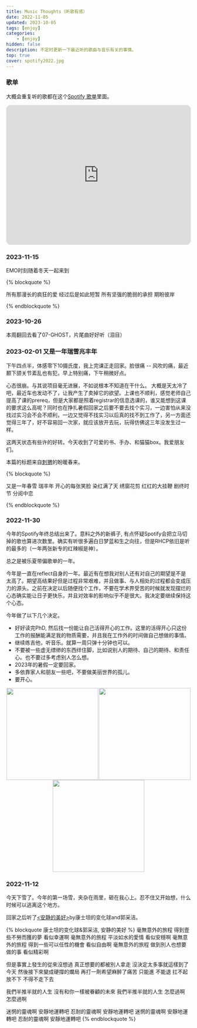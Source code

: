```yaml
---
title: Music Thoughts（听歌有感）
date: 2022-11-05 
updated: 2023-10-05 
tags: [enjoy]
categories: 
    - [enjoy]
hidden: false
description: 不定时更新一下最近听的歌曲与音乐有关的事情。
top: true
cover: spotify2022.jpg
---
```


### 歌单

大概会重复听的歌都在这个[Spotify 歌单](https://open.spotify.com/playlist/3P07vHgIgWP9HoH1g3Q5xT?si=e543d4ff403e4152)里面。

<iframe style="border-radius:12px" src="https://open.spotify.com/embed/playlist/4HO9jbN3WmEhXKF8GrjPIV?utm_source=generator" width="100%" height="380" frameBorder="0" allowfullscreen="" allow="autoplay; clipboard-write; encrypted-media; fullscreen; picture-in-picture" loading="lazy"></iframe>

### 2023-11-15

EMO时刻随着冬天一起来到

{% blockquote %}

所有那漫长的疯狂的爱 
经过后是如此短暂
所有坚强的脆弱的承担
期盼彼岸

{% endblockquote %}



### 2023-10-26

本周翻回去看了07-GHOST，片尾曲好好听（泪目）


### 2023-02-01 又是一年瑞雪兆丰年


下午四点半，体感零下10摄氏度，我上完课正走回家。脸很痛 -- 风吹的痛，最近颞下颌关节紊乱也有犯，早上特别痛，下午稍微好点。

心态很崩。与其说项目毫无进展，不如说根本不知道在干什么。 大概是天太冷了吧，最近车也发动不了，让我产生了卖掉它的欲望。上课也不顺利，感觉老师自己提高了课的prereq，但是大家都是照着registrar的信息选课的，谁又能想到这课的要求这么高呢？同时也在挣扎暑假回家之后要不要去找个实习，一边害怕从来没找过实习会不会不顺利，一边又觉得不找实习以后真的找不到工作了，另一方面还觉得三年了，好不容易回一次家，就应该放开去玩，玩得仿佛这三年没发生过一样。

这两天状态有些许的好转。今天收到了可爱的书、手办、和猫猫box。我爱朋友们。

本篇的标题来自[刺猬](http://ciweiyuedui.com/)的盼暖春来。

{% blockquote %}

又是一年春雪 瑞丰年 
开心的每张笑脸 染红满了天
绣窗花剪 红红的大挂鞭
剧终时节 分阅中恋

{% endblockquote %}



### 2022-11-30

今年的Spotify年终总结出来了。意料之外的新裤子, 有点怀疑Spotify会把立马切掉的歌也算进次数里。确实有听很多遍白日梦蓝和生之向往，但是RHCP依旧是听的最多的（一年两张新专的红辣椒是神）。

总之是被乐夏带偏歌单的一年。


今年是一直在reflect自身的一年。最近有在想我对别人还有对自己的期望是不是太高了。期望高结果好但是过程非常艰难，并且做事、与人相处的过程都会变成压力的源头。之前在决定以后随便找个工作，不要在学术界受苦的时候就发现摆烂的心态确实能让日子更快乐，并且对效率的影响似乎不是很大。我决定要继续保持这个心态。

今年做了以下几个决定。

- 好好读完PhD, 然后找一份能让自己活得开心的工作。这里的活得开心只这份工作的报酬能满足我的物质需要，并且我在工作外的时间做自己想做的事情。
- 继续练吉他，听音乐。就算一周只弹十分钟也可以。
- 不要被一些虚无缥缈的东西绊住脚，比如说别人的期待、自己的期待、和责任心。也不要过多考虑别人怎么想。
- 2023年的暑假一定要回家。
- 多依靠家人和朋友一些吧，不要做美丽世界的孤儿。
- 要开心。

<div style='display:flex; flex-wrap:wrap; justify-content:space-around'>
<img src="spotify2022.jpg" width=250>
<img src="wrapped-personality.JPG" width=250>
<img src="wrapped-genre.JPG" width=250>
</div>



### 2022-11-12

今天下雪了。今年的第一场雪，夹杂在雨里，砸在我心上。忍不住又开始想，什么时候可以逃离这个地方。

回家之后听了[<安静的美好>](https://youtu.be/FGeYMR8hDF8)by康士坦的变化球and郭采洁。


{% blockquote 康士坦的变化球&郭采洁, 安静的美好 %}
毫無意外的旅程 得到壹些不勞而獲的夢 看似幸運啊
毫無意外的旅程 平淡如水的愛情 看似安穩啊
毫無意外的旅程 得到一些可以任性的機會 看似自由啊
毫無意外的旅程 做到別人也想要做的事 看似精彩啊

但是事實上發生的從來沒想過
真正想要的都被別人拿走
沒決定太多事就這樣到了今天
然後接下來變成硬撐的爛局
再打一劑希望麻醉了痛苦
只能進 不能退 扛不起 放不下
不得不走下去

我們半推半就的人生
沒有和你一樣被眷顧的未來
我們半推半就的人生
怎麼過啊 怎麼過啊

迷惘的靈魂啊 安靜地運轉吧
忍耐的靈魂啊 安靜地運轉吧
迷惘的靈魂啊 安靜地運轉吧
忍耐的靈魂啊 安靜地運轉吧
{% endblockquote  %}
